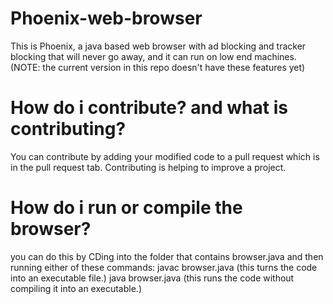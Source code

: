 # Phoenix-web-browser
This is Phoenix, a java based web browser with ad blocking and tracker blocking that will never go away, and it can run on low end machines. (NOTE: the current version in this repo doesn't have these features yet)
# How do i contribute? and what is contributing?
You can contribute by adding your modified code to a pull request which is in the pull request tab. Contributing is helping to improve a project.
# How do i run or compile the browser?
you can do this by CDing into the folder that contains browser.java and then running either of these commands: javac browser.java (this turns the code into an executable file.) java browser.java (this runs the code without compiling it into an executable.)
